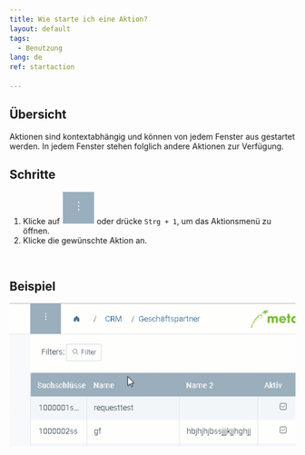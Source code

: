 ```yaml
---
title: Wie starte ich eine Aktion?
layout: default
tags:
  - Benutzung
lang: de
ref: startaction

---
```

## Übersicht
Aktionen sind kontextabhängig und können von jedem Fenster aus gestartet werden. In jedem Fenster stehen folglich andere Aktionen zur Verfügung.

## Schritte

1. Klicke auf ![](assets/Neuen_Datensatz_Webui-4273e.png) oder drücke `Strg + 1`, um das Aktionsmenü zu öffnen.
1. Klicke die gewünschte Aktion an.
<br>

## Beispiel

![](assets/AktionStarten.gif)
